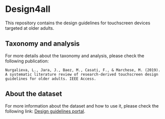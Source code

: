 # Design4all
This repository contains the design guidelines for touchscreen devices targeted at older adults.


## Taxonomy and analysis

For more details about the taxonomy and analysis, please check the following publication:

```
Nurgalieva, L., Jara, J., Baez, M., Casati, F., & Marchese, M. (2019). A systematic literature review of research-derived touchscreen design guidelines for older adults. IEEE Access.
```

## About the dataset

For more information about the dataset and how to use it, please check the following link:
[Design guidelines portal](http://design-review.mateine.org/).